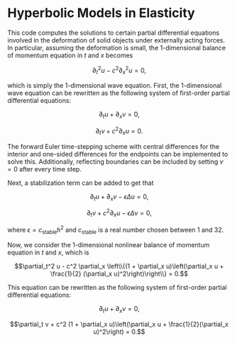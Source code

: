# Hyperbolic Models in Elasticity
This code computes the solutions to certain partial differential equations involved in the deformation of solid objects under externally acting forces. In particular, assuming the deformation is small, the 1-dimensional balance of momentum equation in $t$ and $x$ becomes

$$\partial_t^2 u - c^2 \partial_x^2 u = 0,$$

which is simply the 1-dimensional wave equation. First, the 1-dimensional wave equation can be rewritten as the following system of first-order partial differential equations:

$$\partial_t u + \partial_x v = 0,$$

$$\partial_t v + c^2 \partial_x u = 0.$$

The forward Euler time-stepping scheme with central differences for the interior and one-sided differences for the endpoints can be implemented to solve this. Additionally, reflecting boundaries can be included by setting $v = 0$ after every time step.

Next, a stabilization term can be added to get that

$$\partial_t u + \partial_x v - \epsilon \Delta u = 0,$$

$$\partial_t v + c^2 \partial_x u - \epsilon \Delta v = 0,$$

where $\epsilon = c_\text{stable} h^2$ and $c_\text{stable}$ is a real number chosen between 1 and 32.

Now, we consider the 1-dimensional nonlinear balance of momentum equation in $t$ and $x$, which is

$$\partial_t^2 u - c^2 \partial_x \left\\{(1 + \partial_x u)\left(\partial_x u + \frac{1}{2} (\partial_x u)^2\right)\right\\} = 0.$$

This equation can be rewritten as the following system of first-order partial differential equations:

$$\partial_t u + \partial_x v = 0,$$

$$\partial_t v + c^2 (1 + \partial_x u)\left(\partial_x u + \frac{1}{2}(\partial_x u)^2\right) = 0.$$



